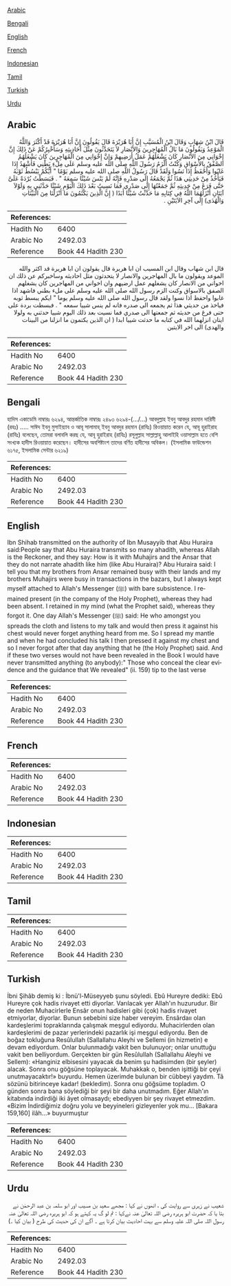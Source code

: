 [Arabic](#arabic)

[Bengali](#bengali)

[English](#english)

[French](#french)

[Indonesian](#indonesian)

[Tamil](#tamil)

[Turkish](#turkish)

[Urdu](#urdu)

## Arabic


<div dir="rtl" lang="ar" style={{fontSize:'larger',backgroundColor:'#f8f9fa',padding:20}}>
قَالَ ابْنُ شِهَابٍ وَقَالَ ابْنُ الْمُسَيَّبِ إِنَّ أَبَا هُرَيْرَةَ قَالَ يَقُولُونَ إِنَّ أَبَا هُرَيْرَةَ قَدْ أَكْثَرَ وَاللَّهُ الْمَوْعِدُ وَيَقُولُونَ مَا بَالُ الْمُهَاجِرِينَ وَالأَنْصَارِ لاَ يَتَحَدَّثُونَ مِثْلَ أَحَادِيثِهِ وَسَأُخْبِرُكُمْ عَنْ ذَلِكَ إِنَّ إِخْوَانِي مِنَ الأَنْصَارِ كَانَ يَشْغَلُهُمْ عَمَلُ أَرَضِيهِمْ وَإِنَّ إِخْوَانِي مِنَ الْمُهَاجِرِينَ كَانَ يَشْغَلُهُمُ الصَّفْقُ بِالأَسْوَاقِ وَكُنْتُ أَلْزَمُ رَسُولَ اللَّهِ صلى الله عليه وسلم عَلَى مِلْءِ بَطْنِي فَأَشْهَدُ إِذَا غَابُوا وَأَحْفَظُ إِذَا نَسُوا وَلَقَدْ قَالَ رَسُولُ اللَّهِ صلى الله عليه وسلم يَوْمًا ‏"‏ أَيُّكُمْ يَبْسُطُ ثَوْبَهُ فَيَأْخُذُ مِنْ حَدِيثِي هَذَا ثُمَّ يَجْمَعُهُ إِلَى صَدْرِهِ فَإِنَّهُ لَمْ يَنْسَ شَيْئًا سَمِعَهُ ‏"‏ ‏.‏ فَبَسَطْتُ بُرْدَةً عَلَىَّ حَتَّى فَرَغَ مِنْ حَدِيثِهِ ثُمَّ جَمَعْتُهَا إِلَى صَدْرِي فَمَا نَسِيتُ بَعْدَ ذَلِكَ الْيَوْمِ شَيْئًا حَدَّثَنِي بِهِ وَلَوْلاَ آيَتَانِ أَنْزَلَهُمَا اللَّهُ فِي كِتَابِهِ مَا حَدَّثْتُ شَيْئًا أَبَدًا ‏(‏ إِنَّ الَّذِينَ يَكْتُمُونَ مَا أَنْزَلْنَا مِنَ الْبَيِّنَاتِ وَالْهُدَى‏)‏ إِلَى آخِرِ الآيَتَيْنِ ‏.‏
</div>
<div style={{backgroundColor:'#f8f9fa',padding:20, marginBottom: 10}}><table> <thead> <tr> <th>References:</th> <th></th> </tr> </thead> <tbody><tr><td>Hadith No</td><td>6400</td></tr><tr><td>Arabic No</td><td>2492.03</td></tr><tr><td>Reference</td><td>Book 44 Hadith 230</td></tr></tbody></table></div>


<div dir="rtl" lang="ar" style={{fontSize:'larger',backgroundColor:'#f8f9fa',padding:20}}>
قال ابن شهاب وقال ابن المسيب ان ابا هريرة قال يقولون ان ابا هريرة قد اكثر والله الموعد ويقولون ما بال المهاجرين والانصار لا يتحدثون مثل احاديثه وساخبركم عن ذلك ان اخواني من الانصار كان يشغلهم عمل ارضيهم وان اخواني من المهاجرين كان يشغلهم الصفق بالاسواق وكنت الزم رسول الله صلى الله عليه وسلم على ملء بطني فاشهد اذا غابوا واحفظ اذا نسوا ولقد قال رسول الله صلى الله عليه وسلم يوما " ايكم يبسط ثوبه فياخذ من حديثي هذا ثم يجمعه الى صدره فانه لم ينس شييا سمعه " . فبسطت بردة على حتى فرغ من حديثه ثم جمعتها الى صدري فما نسيت بعد ذلك اليوم شييا حدثني به ولولا ايتان انزلهما الله في كتابه ما حدثت شييا ابدا ( ان الذين يكتمون ما انزلنا من البينات والهدى) الى اخر الايتين
</div>
<div style={{backgroundColor:'#f8f9fa',padding:20, marginBottom: 10}}><table> <thead> <tr> <th>References:</th> <th></th> </tr> </thead> <tbody><tr><td>Hadith No</td><td>6400</td></tr><tr><td>Arabic No</td><td>2492.03</td></tr><tr><td>Reference</td><td>Book 44 Hadith 230</td></tr></tbody></table></div>

## Bengali


<div dir="ltr" lang="bn" style={{fontSize:'larger',backgroundColor:'#f8f9fa',padding:20}}>
হাদিস একাডেমি নাম্বারঃ ৬২৯৪, আন্তর্জাতিক নাম্বারঃ ২৪৯৩ ৬২৯৪-(.../...) আবদুল্লাহ ইবনু আবদুর রহমান দারিমী (রহঃ) ..... সাঈদ ইবনু মুসাইয়্যাব ও আবূ সালামাহ্ ইবনু আবদুর রহমান (রাযিঃ) রিওয়ায়াত করেন যে, আবূ হুরাইরাহ (রাযিঃ) বলেছেন, তোমরা বলাবলি করছ যে, আবূ হুরাইরাহ (রাযিঃ) রসূলুল্লাহ সাল্লাল্লাহু আলাইহি ওয়াসাল্লাম হতে বেশি সংখ্যক হাদীস রিওয়ায়াত করেছেন। হাদীসের অবশিষ্টাংশ তাদের বর্ণিত হাদীসের অবিকল। (ইসলামিক ফাউন্ডেশন ৬১৭৫, ইসলামিক সেন্টার ৬২১৯)
</div>
<div style={{backgroundColor:'#f8f9fa',padding:20, marginBottom: 10}}><table> <thead> <tr> <th>References:</th> <th></th> </tr> </thead> <tbody><tr><td>Hadith No</td><td>6400</td></tr><tr><td>Arabic No</td><td>2492.03</td></tr><tr><td>Reference</td><td>Book 44 Hadith 230</td></tr></tbody></table></div>

## English


<div dir="ltr" lang="en" style={{fontSize:'larger',backgroundColor:'#f8f9fa',padding:20}}>
Ibn Shihab transmitted on the authority of Ibn Musayyib that Abu Huraira said:People say that Abu Huraira transmits so many ahadith, whereas Allah is the Reckoner, and they say: How is it with Muhajirs and the Ansar that they do not narrate ahadith like him (like Abu Huraira)? Abu Huraira said: I tell you that my brothers from Ansar remained busy with their lands and my brothers Muhajirs were busy in transactions in the bazars, but I always kept myself attached to Allah's Messenger (ﷺ) with bare subsistence. I remained present (in the company of the Holy Prophet), whereas they had been absent. I retained in my mind (what the Prophet said), whereas they forgot it. One day Allah's Messenger (ﷺ) said: He who amongst you spreads the cloth and listens to my talk and would then press it against his chest would never forget anything heard from me. So I spread my mantle and when he had concluded his talk I then pressed it against my chest and so I never forgot after that day anything that he (the Holy Prophet) said. And if these two verses would not have been revealed in the Book I would have never transmitted anything (to anybody):" Those who conceal the clear evidence and the guidance that We revealed" (ii. 159) tip to the last verse
</div>
<div style={{backgroundColor:'#f8f9fa',padding:20, marginBottom: 10}}><table> <thead> <tr> <th>References:</th> <th></th> </tr> </thead> <tbody><tr><td>Hadith No</td><td>6400</td></tr><tr><td>Arabic No</td><td>2492.03</td></tr><tr><td>Reference</td><td>Book 44 Hadith 230</td></tr></tbody></table></div>

## French


<div dir="ltr" lang="fr" style={{fontSize:'larger',backgroundColor:'#f8f9fa',padding:20}}>

</div>
<div style={{backgroundColor:'#f8f9fa',padding:20, marginBottom: 10}}><table> <thead> <tr> <th>References:</th> <th></th> </tr> </thead> <tbody><tr><td>Hadith No</td><td>6400</td></tr><tr><td>Arabic No</td><td>2492.03</td></tr><tr><td>Reference</td><td>Book 44 Hadith 230</td></tr></tbody></table></div>

## Indonesian


<div dir="ltr" lang="id" style={{fontSize:'larger',backgroundColor:'#f8f9fa',padding:20}}>

</div>
<div style={{backgroundColor:'#f8f9fa',padding:20, marginBottom: 10}}><table> <thead> <tr> <th>References:</th> <th></th> </tr> </thead> <tbody><tr><td>Hadith No</td><td>6400</td></tr><tr><td>Arabic No</td><td>2492.03</td></tr><tr><td>Reference</td><td>Book 44 Hadith 230</td></tr></tbody></table></div>

## Tamil


<div dir="ltr" lang="ta" style={{fontSize:'larger',backgroundColor:'#f8f9fa',padding:20}}>

</div>
<div style={{backgroundColor:'#f8f9fa',padding:20, marginBottom: 10}}><table> <thead> <tr> <th>References:</th> <th></th> </tr> </thead> <tbody><tr><td>Hadith No</td><td>6400</td></tr><tr><td>Arabic No</td><td>2492.03</td></tr><tr><td>Reference</td><td>Book 44 Hadith 230</td></tr></tbody></table></div>

## Turkish


<div dir="ltr" lang="tr" style={{fontSize:'larger',backgroundColor:'#f8f9fa',padding:20}}>
İbni Şihâb demiş ki : İbnü'l-Müseyyeb şunu söyledi. Ebû Hureyre dediki: Ebû Hureyre çok hadis rivayet etti diyorlar. Varılacak yer Allah'ın huzurudur. Bir de neden Muhacirlerle Ensâr onun hadisleri gibi (çok) hadis rivayet etmiyorlar, diyorlar. Bunun sebebini size haber vereyim. Ensârdaıı olan kardeşlerimi topraklarında çalışmak meşgul ediyordu. Muhacirlerden olan kardeşlerimi de pazar yerlerindeki pazarlık işi meşgul ediyordu. Ben de boğaz tokluğuna Resûlullah (Sallallahu Aleyhi ve Sellemi (in hizmetin) e devam ediyordum. Onlar bulunmadığı vakit ben bulunuyor; onlar unuttuğu vakit ben belliyordum. Gerçekten bir gün Resûlullah (Sallallahu Aleyhi ve Sellem): «Hanginiz elbisesini yayacak da benim şu hadisimden (bir şeyler) alacak. Sonra onu göğsüne toplayacak. Muhakkak o, benden işittiği bir çeyi unutmayacaktır!» buyurdu. Hemen üzerimde bulunan bir cübbeyi yaydım. Tâ sözünü bitirinceye kadar! (bekledim). Sonra onu göğsüme topladım. O günden sonra bana söylediği bir şeyi bir daha unutmadım. Eğer Allah'ın kitabında indirdiği iki âyet olmasaydı; ebediyyen bir şey rivayet etmezdim. «Bizim İndirdiğimiz doğru yolu ve beyyineleri gizleyenler yok mu... [Bakara 159,160] ilâh...» buyurmuştur
</div>
<div style={{backgroundColor:'#f8f9fa',padding:20, marginBottom: 10}}><table> <thead> <tr> <th>References:</th> <th></th> </tr> </thead> <tbody><tr><td>Hadith No</td><td>6400</td></tr><tr><td>Arabic No</td><td>2492.03</td></tr><tr><td>Reference</td><td>Book 44 Hadith 230</td></tr></tbody></table></div>

## Urdu


<div dir="rtl" lang="ur" style={{fontSize:'larger',backgroundColor:'#f8f9fa',padding:20}}>
شعیب نے زہری سے روایت کی ، انھوں نے کہا : مجھے سعید بن مسیب اور ابو سلمہ بن عبد الرحمٰن نے بتا یا کہ حضرت ابو ہریرہ رضی اللہ تعالیٰ عنہ نےکہا : تم لو گ یہ کہتے ہو کہ ابو ہریرہ رضی اللہ تعالیٰ عنہ رسول اللہ صلی اللہ علیہ وسلم سے بہت احادیث بیان کرتا ہے ۔ آگے ان کی حدیث کی طرح ( بیان کیا ۔)
</div>
<div style={{backgroundColor:'#f8f9fa',padding:20, marginBottom: 10}}><table> <thead> <tr> <th>References:</th> <th></th> </tr> </thead> <tbody><tr><td>Hadith No</td><td>6400</td></tr><tr><td>Arabic No</td><td>2492.03</td></tr><tr><td>Reference</td><td>Book 44 Hadith 230</td></tr></tbody></table></div>